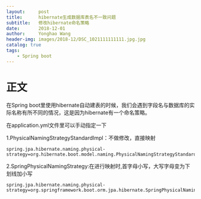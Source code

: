 ```yaml
---
layout:     post
title:      hibernate生成数据库表名不一致问题
subtitle:   修改hibernate命名策略
date:       2018-12-01
author:     Yonghao Wang
header-img: images/2018-12/DSC_1021111111111.jpg.jpg
catalog: true
tags:
    - Spring boot
---
```


# 正文

在Spring boot里使用hibernate自动建表的时候，我们会遇到字段名与数据库的实际名称有所不同的情况，这是因为hibernate有一个命名策略。

在application.yml文件里可以手动指定一下


1.PhysicalNamingStrategyStandardImpl：不做修改，直接映射 
```
spring.jpa.hibernate.naming.physical-strategy=org.hibernate.boot.model.naming.PhysicalNamingStrategyStandardImpl

```
2.SpringPhysicalNamingStrategy:在进行映射时,首字母小写，大写字母变为下划线加小写
```
spring.jpa.hibernate.naming.physical-strategy=org.springframework.boot.orm.jpa.hibernate.SpringPhysicalNamingStrategy
```